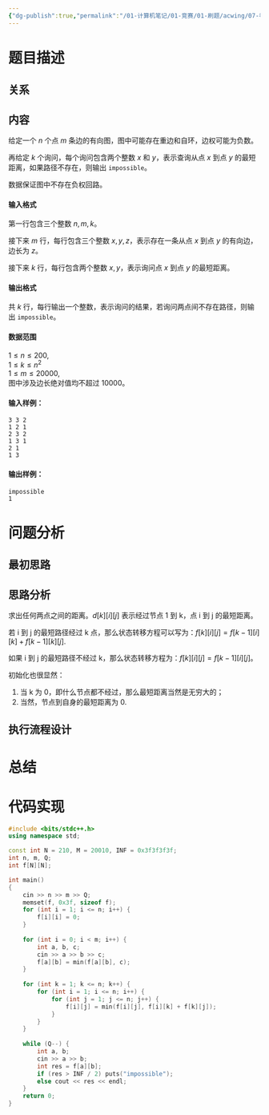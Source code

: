 ```yaml
---
{"dg-publish":true,"permalink":"/01-计算机笔记/01-竞赛/01-刷题/acwing/07-考研算法辅导课/008-854-Floyd求最短路/","tags":["personal/blog","algorithm/graph/多源汇最短路","algorithm/graph/Floyd","algorithm/模板题","algorithm/dp"]}
---
```



# 题目描述
## 关系

## 内容
给定一个 $n$ 个点 $m$ 条边的有向图，图中可能存在重边和自环，边权可能为负数。

再给定 $k$ 个询问，每个询问包含两个整数 $x$ 和 $y$，表示查询从点 $x$ 到点 $y$ 的最短距离，如果路径不存在，则输出 `impossible`。

数据保证图中不存在负权回路。

#### 输入格式

第一行包含三个整数 $n,m,k$。

接下来 $m$ 行，每行包含三个整数 $x,y,z$，表示存在一条从点 $x$ 到点 $y$ 的有向边，边长为 $z$。

接下来 $k$ 行，每行包含两个整数 $x,y$，表示询问点 $x$ 到点 $y$ 的最短距离。

#### 输出格式

共 $k$ 行，每行输出一个整数，表示询问的结果，若询问两点间不存在路径，则输出 `impossible`。

#### 数据范围

$1 \le n \le 200$,  
$1 \le k \le n^2$  
$1 \le m \le 20000$,  
图中涉及边长绝对值均不超过 $10000$。

#### 输入样例：

```
3 3 2
1 2 1
2 3 2
1 3 1
2 1
1 3
```

#### 输出样例：

```
impossible
1
```
# 问题分析
## 最初思路

## 思路分析
求出任何两点之间的距离。$\displaystyle d[k][i][j]$ 表示经过节点 1 到 k，点 i 到 j 的最短距离。

若 i 到 j 的最短路径经过 k 点，那么状态转移方程可以写为：$\displaystyle f[k][i][j] = f[k-1][i][k]+f[k-1][k][j]$.

如果 i 到 j 的最短路径不经过 k，那么状态转移方程为：$\displaystyle f[k][i][j]=f[k-1][i][j]$。

初始化也很显然：
 1. 当 k 为 0，即什么节点都不经过，那么最短距离当然是无穷大的；
 2. 当然，节点到自身的最短距离为 0.


## 执行流程设计

# 总结

# 代码实现
```c++
#include <bits/stdc++.h>
using namespace std;

const int N = 210, M = 20010, INF = 0x3f3f3f3f;
int n, m, Q;
int f[N][N];

int main()
{
    cin >> n >> m >> Q;
    memset(f, 0x3f, sizeof f);
    for (int i = 1; i <= n; i++) {
        f[i][i] = 0;
    }
    
    for (int i = 0; i < m; i++) {
        int a, b, c;
        cin >> a >> b >> c;
        f[a][b] = min(f[a][b], c);
    }
    
    for (int k = 1; k <= n; k++) {
        for (int i = 1; i <= n; i++) {
            for (int j = 1; j <= n; j++) {
                f[i][j] = min(f[i][j], f[i][k] + f[k][j]);
            }
        }
    }
    
    while (Q--) {
        int a, b;
        cin >> a >> b;
        int res = f[a][b];
        if (res > INF / 2) puts("impossible");
        else cout << res << endl;
    }
    return 0;
}
```